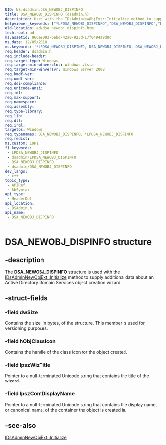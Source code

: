 ```yaml
---
UID: NS:dsadmin.DSA_NEWOBJ_DISPINFO
title: DSA_NEWOBJ_DISPINFO (dsadmin.h)
description: Used with the IDsAdminNewObjExt::Initialize method to supply additional data about an Active Directory Domain Services object creation wizard.
helpviewer_keywords: ["*LPDSA_NEWOBJ_DISPINFO","DSA_NEWOBJ_DISPINFO","DSA_NEWOBJ_DISPINFO structure [Active Directory]","LPDSA_NEWOBJ_DISPINFO","LPDSA_NEWOBJ_DISPINFO structure pointer [Active Directory]","ad.dsa_newobj_dispinfo","dsadmin/DSA_NEWOBJ_DISPINFO","dsadmin/LPDSA_NEWOBJ_DISPINFO"]
old-location: ad\dsa_newobj_dispinfo.htm
tech.root: ad
ms.assetid: 966e2093-6ebd-42a0-923d-17f0494a9d0c
ms.date: 12/05/2018
ms.keywords: '*LPDSA_NEWOBJ_DISPINFO, DSA_NEWOBJ_DISPINFO, DSA_NEWOBJ_DISPINFO structure [Active Directory], LPDSA_NEWOBJ_DISPINFO, LPDSA_NEWOBJ_DISPINFO structure pointer [Active Directory], ad.dsa_newobj_dispinfo, dsadmin/DSA_NEWOBJ_DISPINFO, dsadmin/LPDSA_NEWOBJ_DISPINFO'
req.header: dsadmin.h
req.include-header: 
req.target-type: Windows
req.target-min-winverclnt: Windows Vista
req.target-min-winversvr: Windows Server 2008
req.kmdf-ver: 
req.umdf-ver: 
req.ddi-compliance: 
req.unicode-ansi: 
req.idl: 
req.max-support: 
req.namespace: 
req.assembly: 
req.type-library: 
req.lib: 
req.dll: 
req.irql: 
targetos: Windows
req.typenames: DSA_NEWOBJ_DISPINFO, *LPDSA_NEWOBJ_DISPINFO
req.redist: 
ms.custom: 19H1
f1_keywords:
 - LPDSA_NEWOBJ_DISPINFO
 - dsadmin/LPDSA_NEWOBJ_DISPINFO
 - DSA_NEWOBJ_DISPINFO
 - dsadmin/DSA_NEWOBJ_DISPINFO
dev_langs:
 - c++
topic_type:
 - APIRef
 - kbSyntax
api_type:
 - HeaderDef
api_location:
 - DSAdmin.h
api_name:
 - DSA_NEWOBJ_DISPINFO
---
```


# DSA_NEWOBJ_DISPINFO structure


## -description

The <b>DSA_NEWOBJ_DISPINFO</b> structure is used with the <a href="/windows/desktop/api/dsadmin/nf-dsadmin-idsadminnewobjext-initialize">IDsAdminNewObjExt::Initialize</a> method to supply additional data about an Active Directory Domain Services  object creation wizard.

## -struct-fields

### -field dwSize

Contains the size, in bytes, of the structure. This member is used for versioning purposes.

### -field hObjClassIcon

Contains the handle  of the class icon for the object created.

### -field lpszWizTitle

Pointer to a null-terminated Unicode string that contains the title of the wizard.

### -field lpszContDisplayName

Pointer to a null-terminated Unicode string that contains the display name, or canonical name,  of the container the object is created in.

## -see-also

<a href="/windows/desktop/api/dsadmin/nf-dsadmin-idsadminnewobjext-initialize">IDsAdminNewObjExt::Initialize</a>

